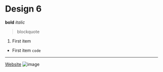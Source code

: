 # Design 6
**bold**
*italic*
> blockquote
1. First item
- First item
`code`
---
[Website](https://www.stevens.edu/)
![image](https://github.com/stevexserrano/Design-6/assets/116859332/e26ecf91-35df-4ee7-b58e-ac94cb958c47)
